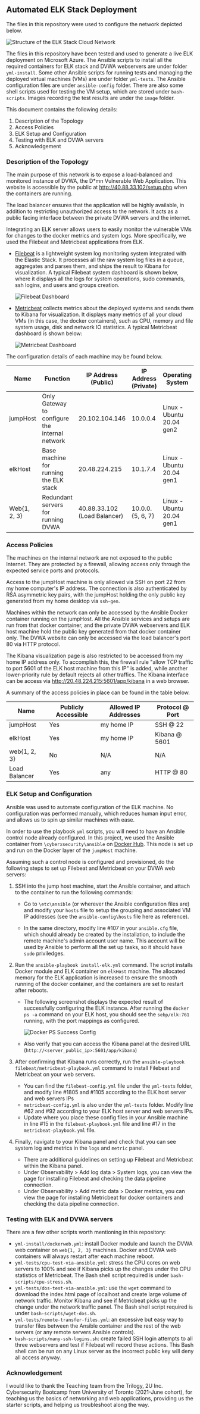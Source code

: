 ## Automated ELK Stack Deployment

The files in this repository were used to configure the network depicted below.

![Structure of the ELK Stack Cloud Network](image/cloud-structure-update.png)

The files in this repository have been tested and used to generate a live ELK deployment on Microsoft Azure. The Ansible scripts to install all the required containers for ELK stack and DVWA webservers are under folder `yml-install`. Some other Ansible scripts for running tests and managing the deployed virtual machines (VMs) are under folder `yml-tests`. The Ansible configuration files are under `ansible-config` folder. There are also some shell scripts used for testing the VM setup, which are stored under `bash-scripts`. Images recording the test results are under the `image` folder. 

This document contains the following details:

1. Description of the Topology
2. Access Policies
3. ELK Setup and Configuration
4. Testing with ELK and DVWA servers
5. Acknowledgement

### Description of the Topology

The main purpose of this network is to expose a load-balanced and monitored instance of DVWA, the D*mn Vulnerable Web Application. This website is accessible by the public at http://40.88.33.102/setup.php when the containers are running.

The load balancer ensures that the application will be highly available, in addition to restricting unauthorized access to the network. It acts as a public facing interface between the private DVWA servers and the internet. 

Integrating an ELK server allows users to easily monitor the vulnerable VMs for changes to the docker metrics and system logs. More specifically, we used the Filebeat and Metricbeat applications from ELK.

- [Filebeat](https://www.elastic.co/beats/filebeat) is a lightweight system log monitoring system integrated with the Elastic Stack. It processes all the raw system log files in a queue, aggregates and parses them, and ships the result to Kibana for visualization. A typical Filebeat system dashboard is shown below, where it displays all the logs for system operations, sudo commands, ssh logins, and users and groups creation.

  ![Filebeat Dashboard](image/system-logs-dashboard.jpg)

- [Metricbeat](https://www.elastic.co/beats/metricbeat) collects metrics about the deployed systems and sends them to Kibana for visualization. It displays many metrics of all your cloud VMs (in this case, the docker containers), such as CPU, memory and file system usage, disk and network IO statistics. A typical Metricbeat dashboard is shown below:

  ![Metricbeat Dashboard](image/metricbeat-docker-dashboard.jpg)

The configuration details of each machine may be found below.

| Name         | Function                                       | IP Address (Public)          | IP Address (Private) | Operating System          | Machine Hardware            |
| ------------ | ---------------------------------------------- | ---------------------------- | -------------------- | ------------------------- | --------------------------- |
| jumpHost     | Only Gateway to configure the internal network | 20.102.104.146               | 10.0.0.4             | Linux - Ubuntu 20.04 gen2 | 1 vCPUs, 1GB RAM, 30GB Disk |
| elkHost      | Base machine for running the ELK stack         | 20.48.224.215                | 10.1.7.4             | Linux - Ubuntu 20.04 gen1 | 2 vCPUs, 8GB RAM, 30GB Disk |
| Web{1, 2, 3} | Redundant servers for running DVWA             | 40.88.33.102 (Load Balancer) | 10.0.0.{5, 6, 7}     | Linux - Ubuntu 20.04 gen1 | 1 vCPUs, 2GB RAM, 30GB Disk |

### Access Policies

The machines on the internal network are not exposed to the public Internet. They are protected by a firewall, allowing access only through the expected service ports and protocols.

Access to the jumpHost machine is only allowed via SSH on port 22 from my home computer's IP address. The connection is also authenticated by RSA asymmetric key pairs, with the jumpHost holding the only public key generated from my home desktop via `ssh-gen`. 

Machines within the network can only be accessed by the Ansible Docker container running on the jumpHost. All the Ansible services and setups are run from that docker container, and the private DVWA webservers and ELK host machine hold the public key generated from that docker container only. The DVWA website can only be accessed via the load balancer's port 80 via HTTP protocol.

The Kibana visualization page is also restricted to be accessed from my home IP address only. To accomplish this, the firewall rule "allow TCP traffic to port 5601 of the ELK host machine from this IP" is added, while another lower-priority rule by default rejects all other traffics. The Kibana interface can be access via http://20.48.224.215:5601/app/kibana in a web browser.

A summary of the access policies in place can be found in the table below.

| Name          | Publicly Accessible | Allowed IP Addresses | Protocol @ Port |
| ------------- | ------------------- | -------------------- | --------------- |
| jumpHost      | Yes                 | my home IP           | SSH @ 22        |
| elkHost       | Yes                 | my home IP           | Kibana @ 5601   |
| web{1, 2, 3}  | No                  | N/A                  | N/A             |
| Load Balancer | Yes                 | any                  | HTTP @ 80       |

### ELK Setup and Configuration

Ansible was used to automate configuration of the ELK machine. No configuration was performed manually, which reduces human input error, and allows us to spin up similar machines with ease.

In order to use the playbook `yml` scripts, you will need to have an Ansible control node already configured. In this project, we used the Ansible container from `\cyberxsecurity\ansible` on [Docker Hub](https://hub.docker.com/r/cyberxsecurity/ansible). This node is set up and run on the Docker layer of the `jumpHost` machine. 

Assuming such a control node is configured and provisioned, do the following steps to set up Filebeat and Metricbeat on your DVWA web servers: 

1. SSH into the jump host machine, start the Ansible container, and attach to the container to run the following commands:

   - Go to `\etc\ansible` (or wherever the Ansible configuration files are) and modify your `hosts` file to setup the grouping and associated VM IP addresses (see the `ansible-config\hosts` file here as reference).  

   - In the same directory, modify line #107 in your `ansible.cfg` file, which should already be created by the installation, to include the remote machine's admin account user name. This account will be used by Ansible to perform all the set up tasks, so it should have `sudo` priviledges.

2. Run the `ansible-playbook install-elk.yml` command. The script installs Docker module and ELK container on `elkHost` machine. The allocated memory for the ELK application is increased to ensure the smooth running of the docker container, and the containers are set to restart after reboots.

   - The following screenshot displays the expected result of successfully configuring the ELK instance. After running the `docker ps -a` command on your ELK host, you should see the `sebp/elk:761` running, with the port mappings as configured.

     ![Docker PS Success Config](image/elk-docker-deployed.jpg)

   - Also verify that you can access the Kibana panel at the desired URL (`http://<server_public_ip>:5601/app/kibana`)

3. After confirming that Kibana runs correctly, run the `ansible-playbook filebeat/metricbeat-playbook.yml` command to install Filebeat and Metricbeat on your web servers. 

   - You can find the `filebeat-config.yml` file under the `yml-tests` folder, and modify line  #1805 and #1105 according to the ELK host server and web servers IPs
   - `metricbeat-config.yml` is also under the `yml-tests` folder. Modify line #62 and #92 according to your ELK host server and web servers IPs.
   - Update where you place these config files in your Ansible machine in line #15 in the `filebeat-playbook.yml` file and line #17 in the `metricbeat-playbook.yml` file.

4. Finally, navigate to your Kibana panel and check that you can see system log and metrics in the `logs` and `metric` panel.

   - There are additional guidelines on setting up Filebeat and Metricbeat within the Kibana panel.
   - Under Observability > Add log data > System logs, you can view the page for installing Filebeat and checking the data pipeline connection.
   - Under Observability > Add metric data > Docker metrics, you can view the page for installing Metricbeat for docker containers and checking the data pipeline connection.

### Testing with ELK and DVWA servers

There are a few other scripts worth mentioning in this repository:

- `yml-install/dockerweb.yml`: install Docker module and launch the DVWA web container on `web{1, 2, 3}` machines. Docker and DVWA web containers will always restart after each machine reboot.
- `yml-tests/cpu-test-via-ansible.yml`: stress the CPU cores on web servers to 100% and see if Kibana picks up the changes under the CPU statistics of Metricbeat. The Bash shell script required is under `bash-scripts/cpu-stress.sh`.
- `yml-tests/dos-test-via-ansible.yml`: use the `wget` command to download the index.html page of localhost and create large volume of network traffic. Monitor Kibana and see if Metricbeat picks up the change under the network traffic panel. The Bash shell script required is under `bash-scripts/wget-dos.sh`.
- `yml-tests/remote-transfer-files.yml`: an excessive but easy way to transfer files between the Ansible container and the rest of the web servers (or any remote servers Ansible controls).
- `bash-scripts/many-ssh-logins.sh`: create failed SSH login attempts to all three webservers and test if Filebeat will record these actions. This Bash shell can be run on any Linux server as the incorrect public key will deny all access anyway.

### Acknowledgement

I would like to thank the Teaching team from the Trilogy, 2U Inc. Cybersecurity Bootcamp from University of Toronto (2021-June cohort), for teaching us the basics of networking and web applications, providing us the starter scripts, and helping us troubleshoot along the way.
